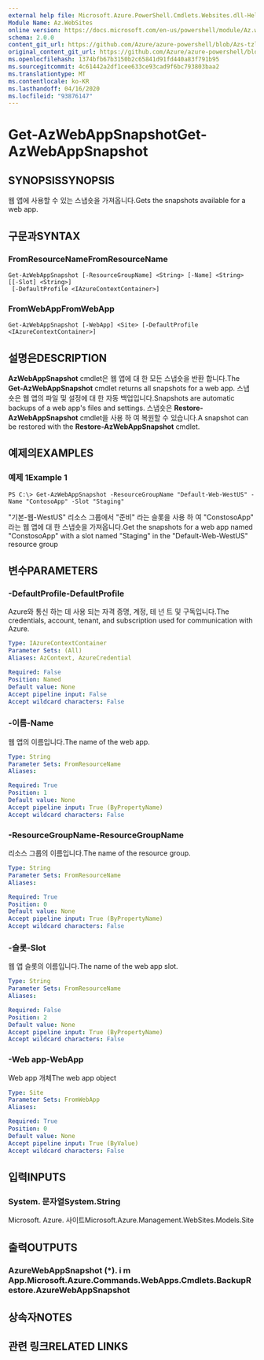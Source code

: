 ```yaml
---
external help file: Microsoft.Azure.PowerShell.Cmdlets.Websites.dll-Help.xml
Module Name: Az.WebSites
online version: https://docs.microsoft.com/en-us/powershell/module/Az.websites/get-Azwebappsnapshot
schema: 2.0.0
content_git_url: https://github.com/Azure/azure-powershell/blob/Azs-tzl/src/Websites/Websites/help/Get-AzWebAppSnapshot.md
original_content_git_url: https://github.com/Azure/azure-powershell/blob/Azs-tzl/src/Websites/Websites/help/Get-AzWebAppSnapshot.md
ms.openlocfilehash: 1374bfb67b3150b2c65841d91fd440a83f791b95
ms.sourcegitcommit: 4c61442a2df1cee633ce93cad9f6bc793803baa2
ms.translationtype: MT
ms.contentlocale: ko-KR
ms.lasthandoff: 04/16/2020
ms.locfileid: "93876147"
---
```

# <span data-ttu-id="44b3c-101">Get-AzWebAppSnapshot</span><span class="sxs-lookup"><span data-stu-id="44b3c-101">Get-AzWebAppSnapshot</span></span>

## <span data-ttu-id="44b3c-102">SYNOPSIS</span><span class="sxs-lookup"><span data-stu-id="44b3c-102">SYNOPSIS</span></span>
<span data-ttu-id="44b3c-103">웹 앱에 사용할 수 있는 스냅숏을 가져옵니다.</span><span class="sxs-lookup"><span data-stu-id="44b3c-103">Gets the snapshots available for a web app.</span></span>

## <span data-ttu-id="44b3c-104">구문과</span><span class="sxs-lookup"><span data-stu-id="44b3c-104">SYNTAX</span></span>

### <span data-ttu-id="44b3c-105">FromResourceName</span><span class="sxs-lookup"><span data-stu-id="44b3c-105">FromResourceName</span></span>
```
Get-AzWebAppSnapshot [-ResourceGroupName] <String> [-Name] <String> [[-Slot] <String>]
 [-DefaultProfile <IAzureContextContainer>]
```

### <span data-ttu-id="44b3c-106">FromWebApp</span><span class="sxs-lookup"><span data-stu-id="44b3c-106">FromWebApp</span></span>
```
Get-AzWebAppSnapshot [-WebApp] <Site> [-DefaultProfile <IAzureContextContainer>]
```

## <span data-ttu-id="44b3c-107">설명은</span><span class="sxs-lookup"><span data-stu-id="44b3c-107">DESCRIPTION</span></span>
<span data-ttu-id="44b3c-108">**AzWebAppSnapshot** cmdlet은 웹 앱에 대 한 모든 스냅숏을 반환 합니다.</span><span class="sxs-lookup"><span data-stu-id="44b3c-108">The **Get-AzWebAppSnapshot** cmdlet returns all snapshots for a web app.</span></span> <span data-ttu-id="44b3c-109">스냅숏은 웹 앱의 파일 및 설정에 대 한 자동 백업입니다.</span><span class="sxs-lookup"><span data-stu-id="44b3c-109">Snapshots are automatic backups of a web app's files and settings.</span></span> <span data-ttu-id="44b3c-110">스냅숏은 **Restore-AzWebAppSnapshot** cmdlet을 사용 하 여 복원할 수 있습니다.</span><span class="sxs-lookup"><span data-stu-id="44b3c-110">A snapshot can be restored with the **Restore-AzWebAppSnapshot** cmdlet.</span></span>

## <span data-ttu-id="44b3c-111">예제의</span><span class="sxs-lookup"><span data-stu-id="44b3c-111">EXAMPLES</span></span>

### <span data-ttu-id="44b3c-112">예제 1</span><span class="sxs-lookup"><span data-stu-id="44b3c-112">Example 1</span></span>
```
PS C:\> Get-AzWebAppSnapshot -ResourceGroupName "Default-Web-WestUS" -Name "ContosoApp" -Slot "Staging"
```

<span data-ttu-id="44b3c-113">"기본-웹-WestUS" 리소스 그룹에서 "준비" 라는 슬롯을 사용 하 여 "ConstosoApp" 라는 웹 앱에 대 한 스냅숏을 가져옵니다.</span><span class="sxs-lookup"><span data-stu-id="44b3c-113">Get the snapshots for a web app named "ConstosoApp" with a slot named "Staging" in the "Default-Web-WestUS" resource group</span></span>

## <span data-ttu-id="44b3c-114">변수</span><span class="sxs-lookup"><span data-stu-id="44b3c-114">PARAMETERS</span></span>

### <span data-ttu-id="44b3c-115">-DefaultProfile</span><span class="sxs-lookup"><span data-stu-id="44b3c-115">-DefaultProfile</span></span>
<span data-ttu-id="44b3c-116">Azure와 통신 하는 데 사용 되는 자격 증명, 계정, 테 넌 트 및 구독입니다.</span><span class="sxs-lookup"><span data-stu-id="44b3c-116">The credentials, account, tenant, and subscription used for communication with Azure.</span></span>

```yaml
Type: IAzureContextContainer
Parameter Sets: (All)
Aliases: AzContext, AzureCredential

Required: False
Position: Named
Default value: None
Accept pipeline input: False
Accept wildcard characters: False
```

### <span data-ttu-id="44b3c-117">-이름</span><span class="sxs-lookup"><span data-stu-id="44b3c-117">-Name</span></span>
<span data-ttu-id="44b3c-118">웹 앱의 이름입니다.</span><span class="sxs-lookup"><span data-stu-id="44b3c-118">The name of the web app.</span></span>

```yaml
Type: String
Parameter Sets: FromResourceName
Aliases: 

Required: True
Position: 1
Default value: None
Accept pipeline input: True (ByPropertyName)
Accept wildcard characters: False
```

### <span data-ttu-id="44b3c-119">-ResourceGroupName</span><span class="sxs-lookup"><span data-stu-id="44b3c-119">-ResourceGroupName</span></span>
<span data-ttu-id="44b3c-120">리소스 그룹의 이름입니다.</span><span class="sxs-lookup"><span data-stu-id="44b3c-120">The name of the resource group.</span></span>

```yaml
Type: String
Parameter Sets: FromResourceName
Aliases: 

Required: True
Position: 0
Default value: None
Accept pipeline input: True (ByPropertyName)
Accept wildcard characters: False
```

### <span data-ttu-id="44b3c-121">-슬롯</span><span class="sxs-lookup"><span data-stu-id="44b3c-121">-Slot</span></span>
<span data-ttu-id="44b3c-122">웹 앱 슬롯의 이름입니다.</span><span class="sxs-lookup"><span data-stu-id="44b3c-122">The name of the web app slot.</span></span>

```yaml
Type: String
Parameter Sets: FromResourceName
Aliases: 

Required: False
Position: 2
Default value: None
Accept pipeline input: True (ByPropertyName)
Accept wildcard characters: False
```

### <span data-ttu-id="44b3c-123">-Web app</span><span class="sxs-lookup"><span data-stu-id="44b3c-123">-WebApp</span></span>
<span data-ttu-id="44b3c-124">Web app 개체</span><span class="sxs-lookup"><span data-stu-id="44b3c-124">The web app object</span></span>

```yaml
Type: Site
Parameter Sets: FromWebApp
Aliases: 

Required: True
Position: 0
Default value: None
Accept pipeline input: True (ByValue)
Accept wildcard characters: False
```

## <span data-ttu-id="44b3c-125">입력</span><span class="sxs-lookup"><span data-stu-id="44b3c-125">INPUTS</span></span>

### <span data-ttu-id="44b3c-126">System. 문자열</span><span class="sxs-lookup"><span data-stu-id="44b3c-126">System.String</span></span>
<span data-ttu-id="44b3c-127">Microsoft. Azure. 사이트</span><span class="sxs-lookup"><span data-stu-id="44b3c-127">Microsoft.Azure.Management.WebSites.Models.Site</span></span>


## <span data-ttu-id="44b3c-128">출력</span><span class="sxs-lookup"><span data-stu-id="44b3c-128">OUTPUTS</span></span>

### <span data-ttu-id="44b3c-129">AzureWebAppSnapshot (\*). i m App.</span><span class="sxs-lookup"><span data-stu-id="44b3c-129">Microsoft.Azure.Commands.WebApps.Cmdlets.BackupRestore.AzureWebAppSnapshot</span></span>


## <span data-ttu-id="44b3c-130">상속자</span><span class="sxs-lookup"><span data-stu-id="44b3c-130">NOTES</span></span>

## <span data-ttu-id="44b3c-131">관련 링크</span><span class="sxs-lookup"><span data-stu-id="44b3c-131">RELATED LINKS</span></span>

